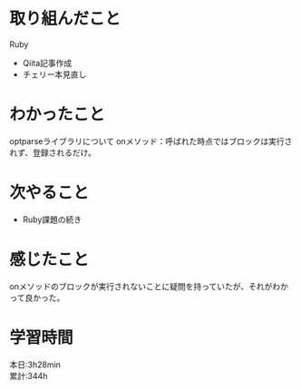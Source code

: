 # 取り組んだこと       
Ruby
- Qiita記事作成
- チェリー本見直し
# わかったこと
optparseライブラリについて
onメソッド：呼ばれた時点ではブロックは実行されず、登録されるだけ。
# 次やること
- Ruby課題の続き
# 感じたこと
onメソッドのブロックが実行されないことに疑問を持っていたが、それがわかって良かった。
# 学習時間  
本日:3h28min  
累計:344h
